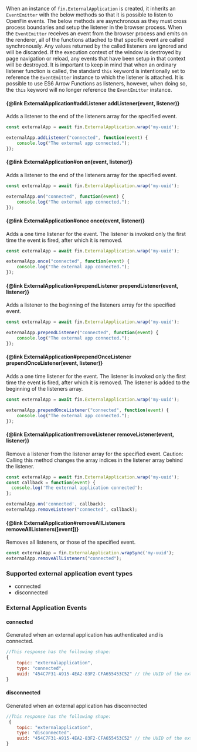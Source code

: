 
When an instance of `fin.ExternalApplication` is created, it inherits an `EventEmitter` with the below methods so that it is possible to listen to OpenFin events. The below methods are asynchronous as they must cross process boundaries and setup the listener in the browser process.  When the `EventEmitter` receives an event from the browser process and emits on the renderer, all of the functions attached to that specific event are called synchronously.  Any values returned by the called listeners are ignored and will be discarded.  If the execution context of the window is destroyed by page navigation or reload, any events that have been setup in that context will be destroyed.
It is important to keep in mind that when an ordinary listener function is called, the standard `this` keyword is intentionally set to reference the `EventEmitter` instance to which the listener is attached.  It is possible to use ES6 Arrow Functions as listeners, however, when doing so, the `this` keyword will no longer reference the `EventEmitter` instance.

#### {@link ExternalApplication#addListener addListener(event, listener)}
Adds a listener to the end of the listeners array for the specified event.
```js
const externalApp = await fin.ExternalApplication.wrap('my-uuid');

externalApp.addListener("connected", function(event) {
    console.log("The external app connected.");
});
```

#### {@link ExternalApplication#on on(event, listener)}
Adds a listener to the end of the listeners array for the specified event.
```js
const externalApp = await fin.ExternalApplication.wrap('my-uuid');

externalApp.on("connected", function(event) {
    console.log("The external app connected.");
});
```

#### {@link ExternalApplication#once once(event, listener)}
Adds a one time listener for the event. The listener is invoked only the first time the event is fired, after which it is removed.
```js
const externalApp = await fin.ExternalApplication.wrap('my-uuid');

externalApp.once("connected", function(event) {
    console.log("The external app connected.");
});
```

#### {@link ExternalApplication#prependListener prependListener(event, listener)}
Adds a listener to the beginning of the listeners array for the specified event.
```js
const externalApp = await fin.ExternalApplication.wrap('my-uuid');

externalApp.prependListener("connected", function(event) {
    console.log("The external app connected.");
});
```

#### {@link ExternalApplication#prependOnceListener prependOnceListener(event, listener)}
Adds a one time listener for the event. The listener is invoked only the first time the event is fired, after which it is removed. The listener is added to the beginning of the listeners array.
```js
const externalApp = await fin.ExternalApplication.wrap('my-uuid');

externalApp.prependOnceListener("connected", function(event) {
    console.log("The external app connected.");
});
```

#### {@link ExternalApplication#removeListener removeListener(event, listener)}
Remove a listener from the listener array for the specified event. Caution: Calling this method changes the array indices in the listener array behind the listener.
```js
const externalApp = await fin.ExternalApplication.wrap('my-uuid');
const callback = function(event) {
  console.log('The external application connected');
};

externalApp.on('connected', callback);
externalApp.removeListener("connected", callback);
```

#### {@link ExternalApplication#removeAllListeners removeAllListeners([event])}
Removes all listeners, or those of the specified event.
```js
const externalApp = fin.ExternalApplication.wrapSync('my-uuid');
externalApp.removeAllListeners("connected");
```

### Supported external application event types

* connected
* disconnected

### External Application Events

#### connected
Generated when an external application has authenticated and is connected.
```js
//This response has the following shape:
{
    topic: "externalapplication",
    type: "connected",
    uuid: "454C7F31-A915-4EA2-83F2-CFA655453C52" // the UUID of the external application
}
```

#### disconnected
Generated when an external application has disconnected
```js
//This response has the following shape:
 {
    topic: "externalapplication",
    type: "disconnected",
    uuid: "454C7F31-A915-4EA2-83F2-CFA655453C52" // the UUID of the external application
}
```
